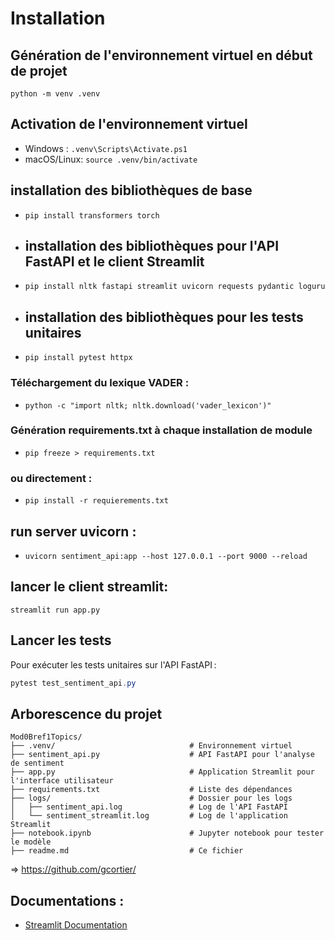 # Installation
## Génération de l'environnement virtuel en début de projet
`python -m venv .venv`

## Activation de l'environnement virtuel
- Windows :  `.venv\Scripts\Activate.ps1`
- macOS/Linux: `source .venv/bin/activate`

## installation des bibliothèques de base
- `pip install transformers torch`
- ## installation des bibliothèques pour l'API FastAPI et le client Streamlit
- `pip install nltk fastapi streamlit uvicorn requests pydantic loguru`
- ## installation des bibliothèques pour les tests unitaires
- `pip install pytest httpx`

### Téléchargement du lexique VADER :
- `python -c "import nltk; nltk.download('vader_lexicon')"`


### Génération requirements.txt à chaque installation de module
- `pip freeze > requirements.txt`

### ou directement : 
- `pip install -r requierements.txt`


## run server uvicorn :
- `uvicorn sentiment_api:app --host 127.0.0.1 --port 9000 --reload`

## lancer le client streamlit:
`streamlit run app.py`

## Lancer les tests
Pour exécuter les tests unitaires sur l'API FastAPI :

```powershell
pytest test_sentiment_api.py
```

## Arborescence du projet

```
Mod0Bref1Topics/
├── .venv/                              # Environnement virtuel 
├── sentiment_api.py                    # API FastAPI pour l'analyse de sentiment
├── app.py                              # Application Streamlit pour l'interface utilisateur
├── requirements.txt                    # Liste des dépendances
├── logs/                               # Dossier pour les logs
│   ├── sentiment_api.log               # Log de l'API FastAPI
│   └── sentiment_streamlit.log         # Log de l'application Streamlit
├── notebook.ipynb                      # Jupyter notebook pour tester le modèle
├── readme.md                           # Ce fichier
```

=> https://github.com/gcortier/

## Documentations :
- [Streamlit Documentation](https://docs.streamlit.io/) 
